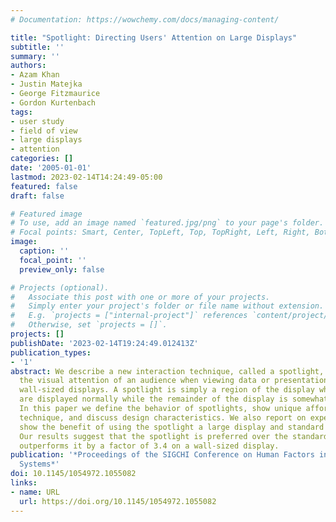 ```yaml
---
# Documentation: https://wowchemy.com/docs/managing-content/

title: "Spotlight: Directing Users' Attention on Large Displays"
subtitle: ''
summary: ''
authors:
- Azam Khan
- Justin Matejka
- George Fitzmaurice
- Gordon Kurtenbach
tags:
- user study
- field of view
- large displays
- attention
categories: []
date: '2005-01-01'
lastmod: 2023-02-14T14:24:49-05:00
featured: false
draft: false

# Featured image
# To use, add an image named `featured.jpg/png` to your page's folder.
# Focal points: Smart, Center, TopLeft, Top, TopRight, Left, Right, BottomLeft, Bottom, BottomRight.
image:
  caption: ''
  focal_point: ''
  preview_only: false

# Projects (optional).
#   Associate this post with one or more of your projects.
#   Simply enter your project's folder or file name without extension.
#   E.g. `projects = ["internal-project"]` references `content/project/deep-learning/index.md`.
#   Otherwise, set `projects = []`.
projects: []
publishDate: '2023-02-14T19:24:49.012413Z'
publication_types:
- '1'
abstract: We describe a new interaction technique, called a spotlight, for directing
  the visual attention of an audience when viewing data or presentations on large
  wall-sized displays. A spotlight is simply a region of the display where the contents
  are displayed normally while the remainder of the display is somewhat darkened.
  In this paper we define the behavior of spotlights, show unique affordances of the
  technique, and discuss design characteristics. We also report on experiments that
  show the benefit of using the spotlight a large display and standard desktop configuration.
  Our results suggest that the spotlight is preferred over the standard cursor and
  outperforms it by a factor of 3.4 on a wall-sized display.
publication: '*Proceedings of the SIGCHI Conference on Human Factors in Computing
  Systems*'
doi: 10.1145/1054972.1055082
links:
- name: URL
  url: https://doi.org/10.1145/1054972.1055082
---
```

